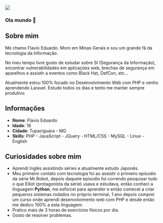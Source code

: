 <div>
    <a target='_blank' href="https://linkedin.com/in/danielheart">
        <img src="https://img.shields.io/badge/LinkedIn-0077B5?style=for-the-badge&logo=linkedin&logoColor=white">
    </a>
</div>

### Ola mundo 👋

## Sobre mim

Me chamo Flavio Eduardo. Moro em Minas Gerais e sou um grande fã da tecnologia da Informação.

No meu tempo livre gosto de estudar sobre SI (Segurança da Informação), encontrar vulnerabilidades em aplicações web, brechas de segurança em aparelhos e assistir a eventos como Black Hat, DefCon, etc...

Atualmente estou 100% focado no Desenvolvimento Web com PHP e venho aprendendo Laravel. Estudo todos os dias e tento me manter sempre produtivo.  

## Informações

* **Nome**: Flavio Eduardo
* **Idade**: 18
* **Cidade**: Tupaciguara - MG
* **Skills**: PHP - JavaScript - JQuery - HTML/CSS - MySQL - Linux - English

## Curiosidades sobre mim

* Aprendi Inglês assistindo séries e atualmente estudo Japonês.
* Meu primeiro contato com tecnologia foi ao assistir o primeiro episodio da série Mr.Robot, depois daquele episodio fui correndo pesquisar tudo o que Elliot (protagonista da série) usava e estudava, então conheci a linguagem **Python**, me esforcei para aprender e então comecei a criar pequenos sistemas rodados no próprio terminal, 1 ano depois comprei um curso onde aprendi desenvolvimento web com PHP e desde então me dedico 100% a esta linguagem.
* Pratico mais de 3 horas de exercícios físicos por dia.
* Gosto de resolver problemas.
